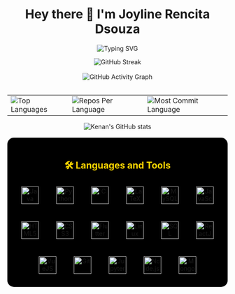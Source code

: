<div align="center">
<h1>Hey there 👋 I'm Joyline Rencita Dsouza</h1>
  <p align="center">
  
 <img src="https://readme-typing-svg.herokuapp.com?font=Fira+Code&weight=800&pause=500&color=f1c40f&center=true&vCenter=true&width=435&lines=Frontend+Developer;Fullstack+Developer" alt="Typing SVG" />
 </p>
  <img src="https://streak-stats.demolab.com/?user=Joyline-Rencita&theme=highcontrast&hide_border=true" alt="GitHub Streak" />
  <br>
  <br>
   <img src="https://github-readme-activity-graph.vercel.app/graph?username=Joyline-Rencita&custom_title=My%20GitHub%20Activity%20Graph&hide_border=true&border_radius=15&bg_color=000000&color=FFD700&line=1E90FF&point=1E90FF&area_color=000000&title_color=FFD700&area=true" alt="GitHub Activity Graph" />
<br>
<br>
<div align="center">
<table>
  <tr>
    <td>
      <img src="https://github-readme-stats.vercel.app/api/top-langs/?username=Joyline-Rencita&hide=html&hide_border=true&layout=compact&langs_count=8&theme=highcontrast" alt="Top Languages">
    </td>
    <td>
      <img src="https://github-profile-summary-cards.vercel.app/api/cards/repos-per-language?username=Joyline-Rencita&theme=highcontrast&hide_border=true" alt="Repos Per Language">
    </td>
    <td>
      <img src="https://github-profile-summary-cards.vercel.app/api/cards/most-commit-language?username=Joyline-Rencita&theme=highcontrast&hide_border=true" alt="Most Commit Language">
    </td>
  </tr>
</table>

<img src="https://github-readme-stats.vercel.app/api?username=Joyline-Rencita&hide_border=true&border_radius=15&show_icons=true&theme=highcontrast" alt="Kenan's GitHub stats">
<br> <br>
<div align="center" style="background-color: #000000; border-radius: 15px; padding: 20px;">
  <h2 style="color: #FFD700;">🛠 Languages and Tools</h2>
  <div align="center" style="display: flex; flex-wrap: wrap; justify-content: center; gap: 20px;">
    <div style="background-color: #000000; border-radius: 10px; padding: 10px;">
      <img src="https://cdn.jsdelivr.net/gh/devicons/devicon/icons/java/java-original.svg" alt="Java" width="40" height="40" />
    </div>
    <div style="background-color: #000000; border-radius: 10px; padding: 10px;">
      <img src="https://cdn.jsdelivr.net/gh/devicons/devicon/icons/python/python-original.svg" alt="Python" width="40" height="40" />
    </div>
    <div style="background-color: #000000; border-radius: 10px; padding: 10px;">
      <img src="https://cdn.jsdelivr.net/gh/devicons/devicon/icons/c/c-original.svg" alt="C" width="40" height="40" />
    </div>
    <div style="background-color: #000000; border-radius: 10px; padding: 10px;">
      <img src="https://cdn.jsdelivr.net/gh/devicons/devicon/icons/latex/latex-original.svg" alt="LaTeX" width="40" height="40" />
    </div>
    <div style="background-color: #000000; border-radius: 10px; padding: 10px;">
      <img src="https://cdn.jsdelivr.net/gh/devicons/devicon/icons/mysql/mysql-original-wordmark.svg" alt="MySQL" width="40" height="40" />
    </div>
    <div style="background-color: #000000; border-radius: 10px; padding: 10px;">
      <img src="https://cdn.jsdelivr.net/gh/devicons/devicon/icons/javascript/javascript-original.svg" alt="JavaScript" width="40" height="40" />
    </div>
    <div style="background-color: #000000; border-radius: 10px; padding: 10px;">
      <img src="https://cdn.jsdelivr.net/gh/devicons/devicon/icons/html5/html5-original.svg" alt="HTML5" width="40" height="40" />
    </div>
    <div style="background-color: #000000; border-radius: 10px; padding: 10px;">
      <img src="https://cdn.jsdelivr.net/gh/devicons/devicon/icons/css3/css3-original.svg" alt="CSS3" width="40" height="40" />
    </div>
    <div style="background-color: #000000; border-radius: 10px; padding: 10px;">
      <img src="https://cdn.jsdelivr.net/gh/devicons/devicon/icons/flutter/flutter-original.svg" alt="Flutter" width="40" height="40" />
    </div>
    <div style="background-color: #000000; border-radius: 10px; padding: 10px;">
      <img src="https://cdn.jsdelivr.net/gh/devicons/devicon/icons/linux/linux-original.svg" alt="Linux" width="40" height="40" />
    </div>
    <div style="background-color: #000000; border-radius: 10px; padding: 10px;">
      <img src="https://cdn.jsdelivr.net/gh/devicons/devicon/icons/postgresql/postgresql-original.svg" alt="SQL" width="40" height="40" />
    </div>
    <div style="background-color: #000000; border-radius: 10px; padding: 10px;">
      <img src="https://cdn.jsdelivr.net/gh/devicons/devicon/icons/react/react-original.svg" alt="ReactJS" width="40" height="40" />
    </div>
    <div style="background-color: #000000; border-radius: 10px; padding: 10px;">
      <img src="https://cdn.jsdelivr.net/gh/devicons/devicon/icons/vuejs/vuejs-original.svg" alt="VueJS" width="40" height="40" />
    </div>
    <div style="background-color: #000000; border-radius: 10px; padding: 10px;">
      <img src="https://cdn.jsdelivr.net/gh/devicons/devicon/icons/git/git-original.svg" alt="Git" width="40" height="40" />
    </div>
    <div style="background-color: #000000; border-radius: 10px; padding: 10px;">
      <img src="https://cdn.jsdelivr.net/gh/devicons/devicon/icons/jupyter/jupyter-original.svg" alt="Jupyter Notebook" width="40" height="40" />
    </div>
    <div style="background-color: #000000; border-radius: 10px; padding: 10px;">
      <img src="https://cdn.jsdelivr.net/gh/devicons/devicon/icons/nodejs/nodejs-original.svg" alt="Node.js" width="40" height="40" />
    </div>
    <div style="background-color: #000000; border-radius: 10px; padding: 10px;">
      <img src="https://cdn.jsdelivr.net/gh/devicons/devicon/icons/mongodb/mongodb-original.svg" alt="MongoDB" width="40" height="40" />
    </div>
  </div>
</div>


